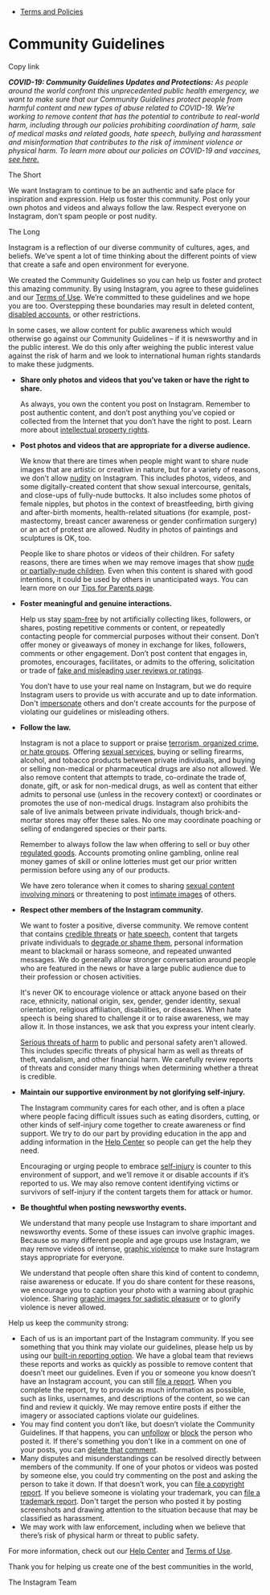 *   [Terms and Policies](https://help.instagram.com/1417489251945243/?helpref=breadcrumb)

Community Guidelines
====================

Copy link

_**COVID-19: Community Guidelines Updates and Protections:** As people around the world confront this unprecedented public health emergency, we want to make sure that our Community Guidelines protect people from harmful content and new types of abuse related to COVID-19. We’re working to remove content that has the potential to contribute to real-world harm, including through our policies prohibiting coordination of harm, sale of medical masks and related goods, hate speech, bullying and harassment and misinformation that contributes to the risk of imminent violence or physical harm. To learn more about our policies on COVID-19 and vaccines, [see here.](https://help.instagram.com/697825587576762?helpref=faq_content)_

The Short

We want Instagram to continue to be an authentic and safe place for inspiration and expression. Help us foster this community. Post only your own photos and videos and always follow the law. Respect everyone on Instagram, don’t spam people or post nudity.

The Long

Instagram is a reflection of our diverse community of cultures, ages, and beliefs. We’ve spent a lot of time thinking about the different points of view that create a safe and open environment for everyone.

We created the Community Guidelines so you can help us foster and protect this amazing community. By using Instagram, you agree to these guidelines and our [Terms of Use](https://www.instagram.com/legal/terms). We’re committed to these guidelines and we hope you are too. Overstepping these boundaries may result in deleted content, [disabled accounts](https://help.instagram.com/366993040048856?helpref=faq_content), or other restrictions.

In some cases, we allow content for public awareness which would otherwise go against our Community Guidelines – if it is newsworthy and in the public interest. We do this only after weighing the public interest value against the risk of harm and we look to international human rights standards to make these judgments.

*   **Share only photos and videos that you’ve taken or have the right to share.**
    
    As always, you own the content you post on Instagram. Remember to post authentic content, and don’t post anything you’ve copied or collected from the Internet that you don’t have the right to post. Learn more about [intellectual property rights](https://help.instagram.com/126382350847838?helpref=faq_content).
    
*   **Post photos and videos that are appropriate for a diverse audience.**
    
    We know that there are times when people might want to share nude images that are artistic or creative in nature, but for a variety of reasons, we don’t allow [nudity](https://l.instagram.com/?u=https%3A%2F%2Fwww.facebook.com%2Fcommunitystandards%2Fadult_nudity_sexual_activity&e=AT2jAPzjTpHkI3MpC2cMWsuFFhM8FOfNphGyc0qwC0sPUe2mTU8RvXQjtIF5SrHdGLkku-l3CNsho97phfR6wfcfT0jXoOVSZubXb_rzRn0PDwwQue19WKcUUO_HVlizEMUH1P3lquH3FmT_rIBZtfydD4GRHOm9Vhu2wQ) on Instagram. This includes photos, videos, and some digitally-created content that show sexual intercourse, genitals, and close-ups of fully-nude buttocks. It also includes some photos of female nipples, but photos in the context of breastfeeding, birth giving and after-birth moments, health-related situations (for example, post-mastectomy, breast cancer awareness or gender confirmation surgery) or an act of protest are allowed. Nudity in photos of paintings and sculptures is OK, too.
    
    People like to share photos or videos of their children. For safety reasons, there are times when we may remove images that show [nude or partially-nude children](https://l.instagram.com/?u=https%3A%2F%2Fwww.facebook.com%2Fcommunitystandards%2Fchild_nudity_sexual_exploitation&e=AT2jAPzjTpHkI3MpC2cMWsuFFhM8FOfNphGyc0qwC0sPUe2mTU8RvXQjtIF5SrHdGLkku-l3CNsho97phfR6wfcfT0jXoOVSZubXb_rzRn0PDwwQue19WKcUUO_HVlizEMUH1P3lquH3FmT_rIBZtfydD4GRHOm9Vhu2wQ). Even when this content is shared with good intentions, it could be used by others in unanticipated ways. You can learn more on our [Tips for Parents page](https://help.instagram.com/154475974694511/?helpref=faq_content).
    
*   **Foster meaningful and genuine interactions.**
    
    Help us stay [spam-free](https://l.instagram.com/?u=https%3A%2F%2Fwww.facebook.com%2Fcommunitystandards%2Fspam&e=AT2jAPzjTpHkI3MpC2cMWsuFFhM8FOfNphGyc0qwC0sPUe2mTU8RvXQjtIF5SrHdGLkku-l3CNsho97phfR6wfcfT0jXoOVSZubXb_rzRn0PDwwQue19WKcUUO_HVlizEMUH1P3lquH3FmT_rIBZtfydD4GRHOm9Vhu2wQ) by not artificially collecting likes, followers, or shares, posting repetitive comments or content, or repeatedly contacting people for commercial purposes without their consent. Don’t offer money or giveaways of money in exchange for likes, followers, comments or other engagement. Don’t post content that engages in, promotes, encourages, facilitates, or admits to the offering, solicitation or trade of [fake and misleading user reviews or ratings](https://l.instagram.com/?u=https%3A%2F%2Fwww.facebook.com%2Fcommunitystandards%2Ffraud_deception&e=AT2jAPzjTpHkI3MpC2cMWsuFFhM8FOfNphGyc0qwC0sPUe2mTU8RvXQjtIF5SrHdGLkku-l3CNsho97phfR6wfcfT0jXoOVSZubXb_rzRn0PDwwQue19WKcUUO_HVlizEMUH1P3lquH3FmT_rIBZtfydD4GRHOm9Vhu2wQ).
    
    You don’t have to use your real name on Instagram, but we do require Instagram users to provide us with accurate and up to date information. Don't [impersonate](https://l.instagram.com/?u=https%3A%2F%2Fwww.facebook.com%2Fcommunitystandards%2Fmisrepresentation&e=AT2jAPzjTpHkI3MpC2cMWsuFFhM8FOfNphGyc0qwC0sPUe2mTU8RvXQjtIF5SrHdGLkku-l3CNsho97phfR6wfcfT0jXoOVSZubXb_rzRn0PDwwQue19WKcUUO_HVlizEMUH1P3lquH3FmT_rIBZtfydD4GRHOm9Vhu2wQ) others and don't create accounts for the purpose of violating our guidelines or misleading others.
    
*   **Follow the law.**
    
    Instagram is not a place to support or praise [terrorism, organized crime, or hate groups](https://l.instagram.com/?u=https%3A%2F%2Fwww.facebook.com%2Fcommunitystandards%2Fdangerous_individuals_organizations&e=AT2jAPzjTpHkI3MpC2cMWsuFFhM8FOfNphGyc0qwC0sPUe2mTU8RvXQjtIF5SrHdGLkku-l3CNsho97phfR6wfcfT0jXoOVSZubXb_rzRn0PDwwQue19WKcUUO_HVlizEMUH1P3lquH3FmT_rIBZtfydD4GRHOm9Vhu2wQ). Offering [sexual services](https://l.instagram.com/?u=https%3A%2F%2Fwww.facebook.com%2Fcommunitystandards%2Fsexual_solicitation&e=AT2jAPzjTpHkI3MpC2cMWsuFFhM8FOfNphGyc0qwC0sPUe2mTU8RvXQjtIF5SrHdGLkku-l3CNsho97phfR6wfcfT0jXoOVSZubXb_rzRn0PDwwQue19WKcUUO_HVlizEMUH1P3lquH3FmT_rIBZtfydD4GRHOm9Vhu2wQ), buying or selling firearms, alcohol, and tobacco products between private individuals, and buying or selling non-medical or pharmaceutical drugs are also not allowed. We also remove content that attempts to trade, co-ordinate the trade of, donate, gift, or ask for non-medical drugs, as well as content that either admits to personal use (unless in the recovery context) or coordinates or promotes the use of non-medical drugs. Instagram also prohibits the sale of live animals between private individuals, though brick-and-mortar stores may offer these sales. No one may coordinate poaching or selling of endangered species or their parts.
    
    Remember to always follow the law when offering to sell or buy other [regulated goods](https://l.instagram.com/?u=https%3A%2F%2Fwww.facebook.com%2Fcommunitystandards%2Fregulated_goods&e=AT2jAPzjTpHkI3MpC2cMWsuFFhM8FOfNphGyc0qwC0sPUe2mTU8RvXQjtIF5SrHdGLkku-l3CNsho97phfR6wfcfT0jXoOVSZubXb_rzRn0PDwwQue19WKcUUO_HVlizEMUH1P3lquH3FmT_rIBZtfydD4GRHOm9Vhu2wQ). Accounts promoting online gambling, online real money games of skill or online lotteries must get our prior written permission before using any of our products.
    
    We have zero tolerance when it comes to sharing [sexual content involving minors](https://l.instagram.com/?u=https%3A%2F%2Fwww.facebook.com%2Fcommunitystandards%2Fchild_nudity_sexual_exploitation&e=AT2jAPzjTpHkI3MpC2cMWsuFFhM8FOfNphGyc0qwC0sPUe2mTU8RvXQjtIF5SrHdGLkku-l3CNsho97phfR6wfcfT0jXoOVSZubXb_rzRn0PDwwQue19WKcUUO_HVlizEMUH1P3lquH3FmT_rIBZtfydD4GRHOm9Vhu2wQ) or threatening to post [intimate images](https://l.instagram.com/?u=https%3A%2F%2Fwww.facebook.com%2Fcommunitystandards%2Fsexual_exploitation_adults&e=AT2jAPzjTpHkI3MpC2cMWsuFFhM8FOfNphGyc0qwC0sPUe2mTU8RvXQjtIF5SrHdGLkku-l3CNsho97phfR6wfcfT0jXoOVSZubXb_rzRn0PDwwQue19WKcUUO_HVlizEMUH1P3lquH3FmT_rIBZtfydD4GRHOm9Vhu2wQ) of others.
    
*   **Respect other members of the Instagram community.**
    
    We want to foster a positive, diverse community. We remove content that contains [credible threats](https://l.instagram.com/?u=https%3A%2F%2Fwww.facebook.com%2Fcommunitystandards%2Fcredible_violence&e=AT2jAPzjTpHkI3MpC2cMWsuFFhM8FOfNphGyc0qwC0sPUe2mTU8RvXQjtIF5SrHdGLkku-l3CNsho97phfR6wfcfT0jXoOVSZubXb_rzRn0PDwwQue19WKcUUO_HVlizEMUH1P3lquH3FmT_rIBZtfydD4GRHOm9Vhu2wQ) or [hate speech](https://l.instagram.com/?u=https%3A%2F%2Fwww.facebook.com%2Fcommunitystandards%2Fhate_speech&e=AT2jAPzjTpHkI3MpC2cMWsuFFhM8FOfNphGyc0qwC0sPUe2mTU8RvXQjtIF5SrHdGLkku-l3CNsho97phfR6wfcfT0jXoOVSZubXb_rzRn0PDwwQue19WKcUUO_HVlizEMUH1P3lquH3FmT_rIBZtfydD4GRHOm9Vhu2wQ), content that targets private individuals to [degrade or shame them](https://l.instagram.com/?u=https%3A%2F%2Fwww.facebook.com%2Fcommunitystandards%2Fbullying&e=AT2jAPzjTpHkI3MpC2cMWsuFFhM8FOfNphGyc0qwC0sPUe2mTU8RvXQjtIF5SrHdGLkku-l3CNsho97phfR6wfcfT0jXoOVSZubXb_rzRn0PDwwQue19WKcUUO_HVlizEMUH1P3lquH3FmT_rIBZtfydD4GRHOm9Vhu2wQ), personal information meant to blackmail or harass someone, and repeated unwanted messages. We do generally allow stronger conversation around people who are featured in the news or have a large public audience due to their profession or chosen activities.
    
    It's never OK to encourage violence or attack anyone based on their race, ethnicity, national origin, sex, gender, gender identity, sexual orientation, religious affiliation, disabilities, or diseases. When hate speech is being shared to challenge it or to raise awareness, we may allow it. In those instances, we ask that you express your intent clearly.
    
    [Serious threats of harm](https://l.instagram.com/?u=https%3A%2F%2Fwww.facebook.com%2Fcommunitystandards%2Fcredible_violence&e=AT2jAPzjTpHkI3MpC2cMWsuFFhM8FOfNphGyc0qwC0sPUe2mTU8RvXQjtIF5SrHdGLkku-l3CNsho97phfR6wfcfT0jXoOVSZubXb_rzRn0PDwwQue19WKcUUO_HVlizEMUH1P3lquH3FmT_rIBZtfydD4GRHOm9Vhu2wQ) to public and personal safety aren't allowed. This includes specific threats of physical harm as well as threats of theft, vandalism, and other financial harm. We carefully review reports of threats and consider many things when determining whether a threat is credible.
    
*   **Maintain our supportive environment by not glorifying self-injury.**
    
    The Instagram community cares for each other, and is often a place where people facing difficult issues such as eating disorders, cutting, or other kinds of self-injury come together to create awareness or find support. We try to do our part by providing education in the app and adding information in the [Help Center](https://help.instagram.com/) so people can get the help they need.
    
    Encouraging or urging people to embrace [self-injury](https://l.instagram.com/?u=https%3A%2F%2Fwww.facebook.com%2Fcommunitystandards%2Fsuicide_self_injury_violence&e=AT2jAPzjTpHkI3MpC2cMWsuFFhM8FOfNphGyc0qwC0sPUe2mTU8RvXQjtIF5SrHdGLkku-l3CNsho97phfR6wfcfT0jXoOVSZubXb_rzRn0PDwwQue19WKcUUO_HVlizEMUH1P3lquH3FmT_rIBZtfydD4GRHOm9Vhu2wQ) is counter to this environment of support, and we’ll remove it or disable accounts if it’s reported to us. We may also remove content identifying victims or survivors of self-injury if the content targets them for attack or humor.
    
*   **Be thoughtful when posting newsworthy events.**
    
    We understand that many people use Instagram to share important and newsworthy events. Some of these issues can involve graphic images. Because so many different people and age groups use Instagram, we may remove videos of intense, [graphic violence](https://l.instagram.com/?u=https%3A%2F%2Fwww.facebook.com%2Fcommunitystandards%2Fgraphic_violence&e=AT2jAPzjTpHkI3MpC2cMWsuFFhM8FOfNphGyc0qwC0sPUe2mTU8RvXQjtIF5SrHdGLkku-l3CNsho97phfR6wfcfT0jXoOVSZubXb_rzRn0PDwwQue19WKcUUO_HVlizEMUH1P3lquH3FmT_rIBZtfydD4GRHOm9Vhu2wQ) to make sure Instagram stays appropriate for everyone.
    
    We understand that people often share this kind of content to condemn, raise awareness or educate. If you do share content for these reasons, we encourage you to caption your photo with a warning about graphic violence. Sharing [graphic images for sadistic pleasure](https://l.instagram.com/?u=https%3A%2F%2Fwww.facebook.com%2Fcommunitystandards%2Fcruel_insensitive&e=AT2jAPzjTpHkI3MpC2cMWsuFFhM8FOfNphGyc0qwC0sPUe2mTU8RvXQjtIF5SrHdGLkku-l3CNsho97phfR6wfcfT0jXoOVSZubXb_rzRn0PDwwQue19WKcUUO_HVlizEMUH1P3lquH3FmT_rIBZtfydD4GRHOm9Vhu2wQ) or to glorify violence is never allowed.
    

Help us keep the community strong:

*   Each of us is an important part of the Instagram community. If you see something that you think may violate our guidelines, please help us by using our [built-in reporting option](https://help.instagram.com/165828726894770?helpref=faq_content). We have a global team that reviews these reports and works as quickly as possible to remove content that doesn’t meet our guidelines. Even if you or someone you know doesn’t have an Instagram account, you can still [file a report](https://help.instagram.com/contact/383679321740945). When you complete the report, try to provide as much information as possible, such as links, usernames, and descriptions of the content, so we can find and review it quickly. We may remove entire posts if either the imagery or associated captions violate our guidelines.
*   You may find content you don’t like, but doesn’t violate the Community Guidelines. If that happens, you can [unfollow](https://help.instagram.com/286340048138725?helpref=faq_content) or [block](https://help.instagram.com/426700567389543/?helpref=faq_content) the person who posted it. If there's something you don't like in a comment on one of your posts, you can [delete that comment](https://help.instagram.com/289098941190483?helpref=faq_content).
*   Many disputes and misunderstandings can be resolved directly between members of the community. If one of your photos or videos was posted by someone else, you could try commenting on the post and asking the person to take it down. If that doesn’t work, you can [file a copyright report](https://help.instagram.com/126382350847838?helpref=faq_content). If you believe someone is violating your trademark, you can [file a trademark report](https://help.instagram.com/222826637847963?helpref=faq_content). Don't target the person who posted it by posting screenshots and drawing attention to the situation because that may be classified as harassment.
*   We may work with law enforcement, including when we believe that there’s risk of physical harm or threat to public safety.

For more information, check out our [Help Center](https://help.instagram.com/) and [Terms of Use](https://l.instagram.com/?u=http%3A%2F%2Finstagram.com%2Flegal%2Fterms%2F%23&e=AT2jAPzjTpHkI3MpC2cMWsuFFhM8FOfNphGyc0qwC0sPUe2mTU8RvXQjtIF5SrHdGLkku-l3CNsho97phfR6wfcfT0jXoOVSZubXb_rzRn0PDwwQue19WKcUUO_HVlizEMUH1P3lquH3FmT_rIBZtfydD4GRHOm9Vhu2wQ).

Thank you for helping us create one of the best communities in the world,

The Instagram Team